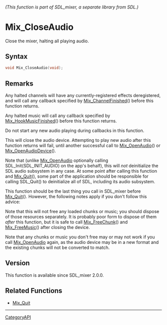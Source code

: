 ###### (This function is part of SDL_mixer, a separate library from SDL.)
# Mix_CloseAudio

Close the mixer, halting all playing audio.

## Syntax

```c
void Mix_CloseAudio(void);

```

## Remarks

Any halted channels will have any currently-registered effects
deregistered, and will call any callback specified by
[Mix_ChannelFinished](Mix_ChannelFinished.md)() before this function returns.

Any halted music will call any callback specified by
[Mix_HookMusicFinished](Mix_HookMusicFinished.md)() before this function
returns.

Do not start any new audio playing during callbacks in this function.

This will close the audio device. Attempting to play new audio after this
function returns will fail, until another successful call to
[Mix_OpenAudio](Mix_OpenAudio.md)() or
[Mix_OpenAudioDevice](Mix_OpenAudioDevice.md)().

Note that (unlike [Mix_OpenAudio](Mix_OpenAudio.md) optionally calling
SDL_Init(SDL_INIT_AUDIO) on the app's behalf), this will _not_ deinitialize
the SDL audio subsystem in any case. At some point after calling this
function and [Mix_Quit](Mix_Quit.md)(), some part of the application should be
responsible for calling SDL_Quit() to deinitialize all of SDL, including
its audio subsystem.

This function should be the last thing you call in SDL_mixer before
[Mix_Quit](Mix_Quit.md)(). However, the following notes apply if you don't
follow this advice:

Note that this will not free any loaded chunks or music; you should dispose
of those resources separately. It is probably poor form to dispose of them
_after_ this function, but it is safe to call
[Mix_FreeChunk](Mix_FreeChunk.md)() and [Mix_FreeMusic](Mix_FreeMusic.md)() after
closing the device.

Note that any chunks or music you don't free may or may not work if you
call [Mix_OpenAudio](Mix_OpenAudio.md) again, as the audio device may be in a
new format and the existing chunks will not be converted to match.

## Version

This function is available since SDL_mixer 2.0.0.

## Related Functions

* [Mix_Quit](Mix_Quit.md)

----
[CategoryAPI](CategoryAPI.md)
